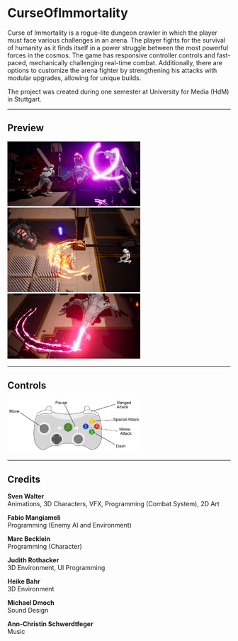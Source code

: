 # CurseOfImmortality

Curse of Immortality is a rogue-lite dungeon crawler in which the player must face various challenges in an arena. The player fights for the survival of humanity as it finds itself in a power struggle between the most powerful forces in the cosmos.
The game has responsive controller controls and fast-paced, mechanically challenging real-time combat. Additionally, there are options to customize the arena fighter by strengthening his attacks with modular upgrades, allowing for unique builds.

The project was created during one semester at University for Media (HdM) in Stuttgart.

---

## Preview

<img src="./Images/2COI.png"  width="300">
<img src="./Images/3COI.png"  width="300">
<img src="./Images/5COI.png"  width="300">

---

## Controls

<img src="./Images/controls.jpg"  width="300">

---

## Credits
**Sven Walter** <br>
Animations, 3D Characters, VFX, Programming (Combat System), 2D Art 

**Fabio Mangiameli** <br>
Programming (Enemy AI and Environment)

**Marc Becklein** <br>
Programming (Character)

**Judith Rothacker** <br>
3D Environment, UI Programming

**Heike Bahr** <br>
3D Environment

**Michael Dmoch** <br>
Sound Design

**Ann-Christin Schwerdtfeger** <br>
Music